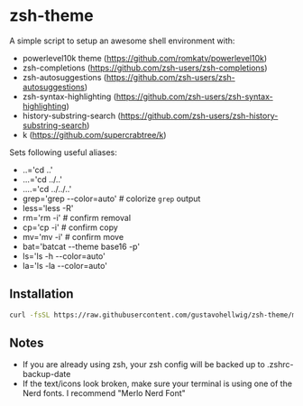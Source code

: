 # zsh-theme
A simple script to setup an awesome shell environment with:
* powerlevel10k theme (https://github.com/romkatv/powerlevel10k)
* zsh-completions (https://github.com/zsh-users/zsh-completions)
* zsh-autosuggestions (https://github.com/zsh-users/zsh-autosuggestions)
* zsh-syntax-highlighting (https://github.com/zsh-users/zsh-syntax-highlighting)
* history-substring-search (https://github.com/zsh-users/zsh-history-substring-search)
* k (https://github.com/supercrabtree/k)

Sets following useful aliases:
* ..='cd ..'
* ...='cd ../..'
* ....='cd ../../..'
* grep='grep --color=auto'                # colorize `grep` output
* less='less -R'
* rm='rm -i'                              # confirm removal
* cp='cp -i'                              # confirm copy
* mv='mv -i'                              # confirm move
* bat='batcat --theme base16 -p'
* ls='ls -h --color=auto'
* la='ls -la --color=auto'

## Installation

``` bash
curl -fsSL https://raw.githubusercontent.com/gustavohellwig/zsh-theme/main/zsh-theme.sh | bash
```

## Notes
* If you are already using zsh, your zsh config will be backed up to .zshrc-backup-date
* If the text/icons look broken, make sure your terminal is using one of the Nerd fonts. I recommend "Merlo Nerd Font"
